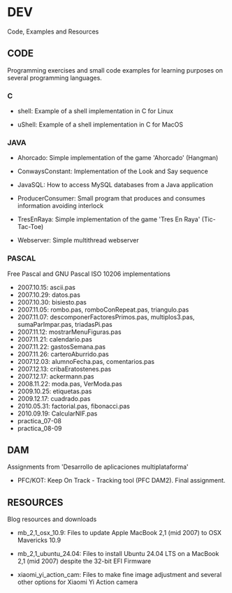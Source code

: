 # DEV

Code, Examples and Resources



## CODE

Programming exercises and small code examples for learning purposes on several programming languages.


### C

* shell: Example of a shell implementation in C for Linux

* uShell: Example of a shell implementation in C for MacOS


### JAVA

* Ahorcado: Simple implementation of the game 'Ahorcado' (Hangman)

* ConwaysConstant: Implementation of the Look and Say sequence

* JavaSQL: How to access MySQL databases from a Java application

* ProducerConsumer: Small program that produces and consumes information avoiding interlock

* TresEnRaya: Simple implementation of the game 'Tres En Raya' (Tic-Tac-Toe)

* Webserver: Simple multithread webserver


### PASCAL

Free Pascal and GNU Pascal ISO 10206 implementations

* 2007.10.15: ascii.pas
* 2007.10.29: datos.pas
* 2007.10.30: bisiesto.pas
* 2007.11.05: rombo.pas, romboConRepeat.pas, triangulo.pas
* 2007.11.07: descomponerFactoresPrimos.pas, multiplos3.pas, sumaParImpar.pas, triadasPi.pas
* 2007.11.12: mostrarMenuFiguras.pas
* 2007.11.21: calendario.pas
* 2007.11.22: gastosSemana.pas
* 2007.11.26: carteroAburrido.pas
* 2007.12.03: alumnoFecha.pas, comentarios.pas
* 2007.12.13: cribaEratostenes.pas
* 2007.12.17: ackermann.pas
* 2008.11.22: moda.pas, VerModa.pas
* 2009.10.25: etiquetas.pas
* 2009.12.17: cuadrado.pas
* 2010.05.31: factorial.pas, fibonacci.pas
* 2010.09.19: CalcularNIF.pas
* practica_07-08
* practica_08-09



## DAM

Assignments from 'Desarrollo de aplicaciones multiplataforma'

* PFC/KOT: Keep On Track - Tracking tool (PFC DAM2). Final assignment.



## RESOURCES

Blog resources and downloads

* mb_2,1_osx_10.9: Files to update Apple MacBook 2,1 (mid 2007) to OSX Mavericks 10.9

* mb_2,1_ubuntu_24.04: Files to install Ubuntu 24.04 LTS on a MacBook 2,1 (mid 2007) despite the 32-bit EFI Firmware

* xiaomi_yi_action_cam: Files to make fine image adjustment and several other options for Xiaomi Yi Action camera